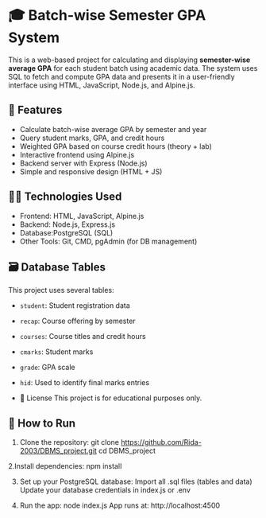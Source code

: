 # 🎓 Batch-wise Semester GPA System

This is a web-based project for calculating and displaying **semester-wise average GPA** for each student batch using academic data. The system uses SQL to fetch and compute GPA data and presents it in a user-friendly interface using HTML, JavaScript, Node.js, and Alpine.js.



## 📌 Features

- Calculate batch-wise average GPA by semester and year
- Query student marks, GPA, and credit hours
- Weighted GPA based on course credit hours (theory + lab)
- Interactive frontend using Alpine.js
- Backend server with Express (Node.js)
- Simple and responsive design (HTML + JS)



## 🧑‍💻 Technologies Used

- Frontend: HTML, JavaScript, Alpine.js  
- Backend: Node.js, Express.js  
- Database:PostgreSQL (SQL)  
- Other Tools: Git, CMD, pgAdmin (for DB management)



## 🗃️ Database Tables

This project uses several tables:
- `student`: Student registration data
- `recap`: Course offering by semester
- `courses`: Course titles and credit hours
- `cmarks`: Student marks
- `grade`: GPA scale
- `hid`: Used to identify final marks entries

- 📃 License
This project is for educational purposes only.

## 🚀 How to Run

 1. Clone the repository:
 git clone https://github.com/Rida-2003/DBMS_project.git
 cd DBMS_project

 2.Install dependencies:
  npm install

3. Set up your PostgreSQL database:
Import all .sql files (tables and data)
Update your database credentials in index.js or .env

4. Run the app:
node index.js
App runs at: http://localhost:4500










